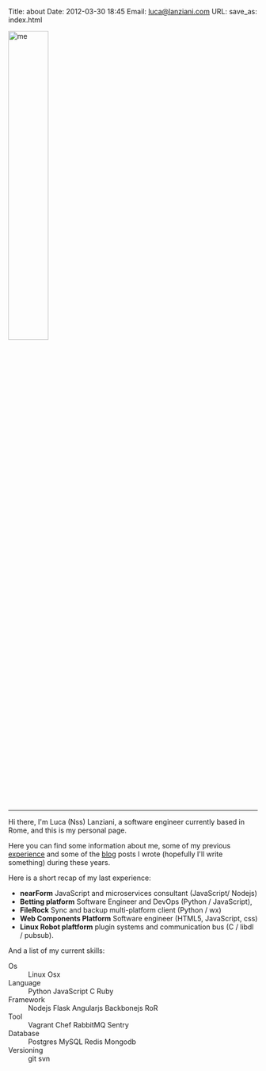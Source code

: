 Title: about
Date: 2012-03-30 18:45
Email: luca@lanziani.com
URL:
save_as: index.html

<img width="40%" src="/images/profile.jpg" alt="me" class="center-block img-responsive img-circle">
<hr>

Hi there, I'm Luca (Nss) Lanziani, a software engineer currently based in Rome, and this is my personal page.

Here you can find some information about me, some of my previous [experience](pages/experience.html) and some of the [blog](blog/) posts I wrote (hopefully I'll write something) during these years.

Here is a short recap of my last experience:

* __nearForm__ JavaScript and microservices consultant (JavaScript/ Nodejs)
* __Betting platform__ Software Engineer and DevOps (Python / JavaScript),
* __FileRock__ Sync and backup multi-platform client (Python / wx)
* __Web Components Platform__ Software engineer (HTML5, JavaScript, css)
* __Linux Robot plaftform__ plugin systems and communication bus (C / libdl / pubsub).

And a list of my current skills:

<dl class="dl-horizontal">
  <dt>Os</dt>
  <dd>
    <span class="label label-info">Linux</span>
    <span class="label label-info">Osx</span>
  </dd>
  <dt>Language</dt>
  <dd>
    <span class="label label-default">Python</span>
    <span class="label label-default">JavaScript</span>
    <span class="label label-default">C</span>
    <span class="label label-default">Ruby</span>
  </dd>
  <dt>Framework</dt>
  <dd>
    <span class="label label-success">Nodejs</span>
    <span class="label label-success">Flask</span>
    <span class="label label-success">Angularjs</span>
    <span class="label label-success">Backbonejs</span>
    <span class="label label-success">RoR</span>
  </dd>
  <dt>Tool</dt>
  <dd>
    <span class="label label-primary">Vagrant</span>
    <span class="label label-primary">Chef</span>
    <span class="label label-primary">RabbitMQ</span>
    <span class="label label-primary">Sentry</span>
  </dd>
  <dt>Database</dt>
  <dd>
    <span class="label label-danger">Postgres</span>
    <span class="label label-danger">MySQL</span>
    <span class="label label-danger">Redis</span>
    <span class="label label-danger">Mongodb</span>
  </dd>
  <dt>Versioning</dt>
  <dd>
    <span class="label label-warning">git</span>
    <span class="label label-warning">svn</span>
  </dd>
</dl>
